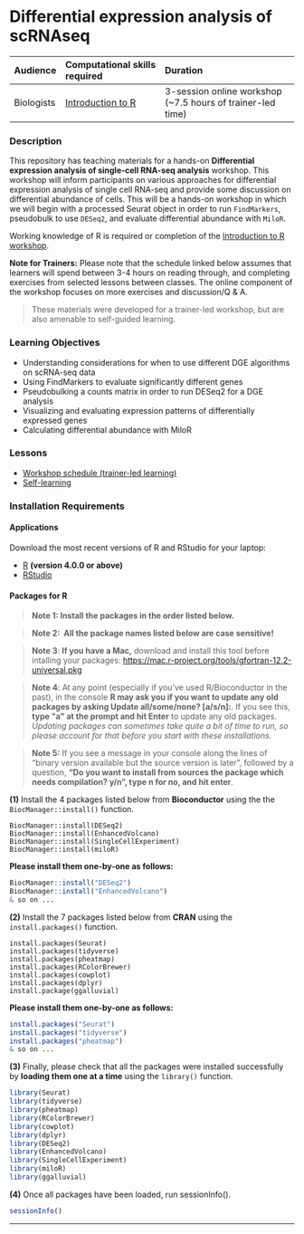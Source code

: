 # Differential expression analysis of scRNAseq

| Audience | Computational skills required| Duration |
:----------|:----------|:----------|
| Biologists | [Introduction to R](https://hbctraining.github.io/Intro-to-R-flipped/) | 3-session online workshop (~7.5 hours of trainer-led time)|

### Description

This repository has teaching materials for a hands-on **Differential expression analysis of single-cell RNA-seq analysis** workshop. This workshop will inform participants on various approaches for differential expression analysis of single cell RNA-seq and provide some discussion on differential abundance of cells. This will be a hands-on workshop in which we will begin with a processed Seurat object in order to run `FindMarkers`, pseudobulk to use `DESeq2`, and evaluate differential abundance with `MiloR`.

Working knowledge of R is required or completion of the [Introduction to R workshop](https://hbctraining.github.io/Intro-to-R/). 

**Note for Trainers:** Please note that the schedule linked below assumes that learners will spend between 3-4 hours on reading through, and completing exercises from selected lessons between classes. The online component of the workshop focuses on more exercises and discussion/Q & A.

> These materials were developed for a trainer-led workshop, but are also amenable to self-guided learning.

### Learning Objectives

* Understanding considerations for when to use different DGE algorithms on scRNA-seq data
* Using FindMarkers to evaluate significantly different genes
* Pseudobulking a counts matrix in order to run DESeq2 for a DGE analysis
* Visualizing and evaluating expression patterns of differentially expressed genes
* Calculating differential abundance with MiloR


### Lessons
* [Workshop schedule (trainer-led learning)](schedule/)
* [Self-learning](schedule/links-to-lessons.md)

### Installation Requirements

#### Applications
Download the most recent versions of R and RStudio for your laptop:

 - [R](http://lib.stat.cmu.edu/R/CRAN/) **(version 4.0.0 or above)**
 - [RStudio](https://www.rstudio.com/products/rstudio/download/#download)

#### Packages for R

> **Note 1: Install the packages in the order listed below.**

> **Note 2:  All the package names listed below are case sensitive!**
 
> **Note 3**: **If you have a Mac,** download and install this tool before intalling your packages:
https://mac.r-project.org/tools/gfortran-12.2-universal.pkg

> **Note 4**: At any point (especially if you’ve used R/Bioconductor in the past), in the console **R may ask you if you want to update any old packages by asking Update all/some/none? [a/s/n]:**. If you see this, **type "a" at the prompt and hit Enter** to update any old packages. _Updating packages can sometimes take quite a bit of time to run, so please account for that before you start with these installations._  

> **Note 5:** If you see a message in your console along the lines of “binary version available but the source version is later”, followed by a question, **“Do you want to install from sources the package which needs compilation? y/n”, type n for no, and hit enter**.


**(1)** Install the 4 packages listed below from **Bioconductor** using the the `BiocManager::install()` function.

```
BiocManager::install(DESeq2)
BiocManager::install(EnhancedVolcano)
BiocManager::install(SingleCellExperiment)
BiocManager::install(miloR)
```

**Please install them one-by-one as follows:**

```r
BiocManager::install("DESeq2")
BiocManager::install("EnhancedVolcano")
& so on ...
```

**(2)** Install the 7 packages listed below from **CRAN** using the `install.packages()` function. 

```
install.packages(Seurat)
install.packages(tidyverse)
install.packages(pheatmap)
install.packages(RColorBrewer)
install.packages(cowplot)
install.packages(dplyr)
install.package(ggalluvial)
```

**Please install them one-by-one as follows:**

```r
install.packages("Seurat")
install.packages("tidyverse")
install.packages("pheatmap")
& so on ...
```

**(3)** Finally, please check that all the packages were installed successfully by **loading them one at a time** using the `library()` function.  

```r
library(Seurat)
library(tidyverse)
library(pheatmap)
library(RColorBrewer)
library(cowplot)
library(dplyr)
library(DESeq2)
library(EnhancedVolcano)
library(SingleCellExperiment)
library(miloR)
library(ggalluvial)
```

**(4)** Once all packages have been loaded, run sessionInfo().  

```r
sessionInfo()
```

---
